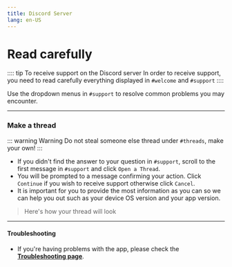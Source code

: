 ```yaml
---
title: Discord Server
lang: en-US
---
```


# Read carefully 

:::: tip To receive support on the Discord server
In order to receive support, you need to read carefully everything displayed in `#welcome` and `#support`
::::

Use the dropdown menus in `#support` to resolve common problems you may encounter.

---

### Make a thread
::: warning Warning
Do not steal someone else thread under `#threads`, make your own!
:::

* If you didn't find the answer to your question in `#support`, scroll to the first message in `#support` and click `Open a Thread`.
* You will be prompted to a message confirming your action. Click `Continue` if you wish to receive support otherwise click `Cancel`.
* It is important for you to provide the most information as you can so we can help you out such as your device OS version and your app version.
> Here's how your thread will look  <PictureDialog title="Discord thread" button="Click me to display" src="/assets/discordthread.png"/>

---
#### Troubleshooting
 * If you're having problems with the app, please check the **[Troubleshooting page](/help/faq/#troubleshooting)**. 
